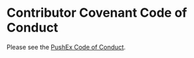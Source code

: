 # Contributor Covenant Code of Conduct

Please see the [PushEx Code of Conduct](https://github.com/pushex-project/pushex/blob/master/CODE_OF_CONDUCT.md).
